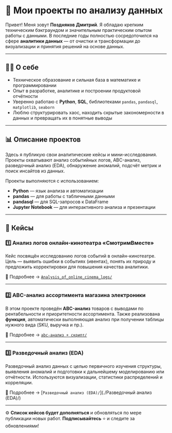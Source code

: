 # 📁 Мои проекты по анализу данных

Привет! Меня зовут **Поздняков Дмитрий**. Я обладаю крепким техническим бэкграундом и значительным практическим опытом работы с данными. В последние годы полностью сосредоточился на сфере **аналитики данных** — от очистки и трансформации до визуализации и принятия решений на основе данных.

---

## 👨‍💻 О себе

* Техническое образование и сильная база в математике и программировании
* Опыт в разработке, аналитике и построении продуктовой отчётности
* Уверенно работаю с **Python**, **SQL**, библиотеками `pandas`, `pandasql`, `matplotlib`, `seaborn`
* Люблю структурировать хаос, находить скрытые закономерности в данных и превращать их в понятные выводы

---

## 📊 Описание проектов

Здесь я публикую свои аналитические кейсы и мини-исследования.
Проекты охватывают анализ событийных логов, ABC-анализ, разведочный анализ (EDA), обнаружение аномалий, подсчёт метрик и поиск инсайтов из данных.

Проекты выполняются с использованием:

* **Python** — язык анализа и автоматизации
* **pandas** — для работы с табличными данными
* **pandasql** — для SQL-запросов к DataFrame
* **Jupyter Notebook** — для интерактивного анализа и презентации

---

## 📌 Кейсы

### 1️⃣ Анализ логов онлайн-кинотеатра «СмотримВместе»

Кейс посвящён исследованию логов событий в онлайн-кинотеатре.
Цель — выявить ошибки в событиях (ивентах), понять их природу и предложить корректировки для повышения качества аналитики.

📂 Подробнее → [`Analysis_of_online_cinema_logs/`](./log_Analysis_of_online_cinema_logs/)

---

### 2️⃣ ABC-анализ ассортимента магазина электроники

В этом проекте проведён **ABC-анализ** товаров с выводами по рентабельности и приоритетности ассортимента.
Также реализована **функция**, автоматически выполняющая анализ при получении таблицы нужного вида (SKU, выручка и пр.).

📂 Подробнее → [`abc-анализ + скрипт/`](./https://github.com/pozyad/data_analysis/tree/main/abc-анализ%20%2B%20скрипт/)

---

### 3️⃣ Разведочный анализ (EDA)

Разведочный анализ данных с целью первичного изучения структуры, выявления аномалий и подготовки к дальнейшему моделированию или отчётности. Используются визуализации, статистики распределений и корреляции.

📂 Подробнее → [`Разведочный анализ (EDA)/`](./Разведочный анализ (EDA)/)

---

⚙️ **Список кейсов будет дополняться** и обновляться по мере публикации новых работ.
**Подписывайтесь** ⭐ и следите за обновлениями!